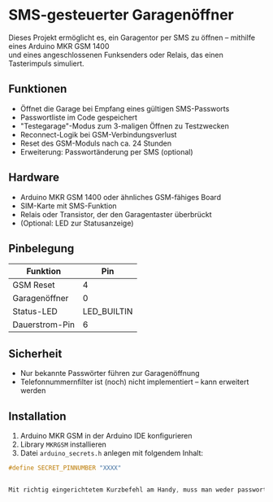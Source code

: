 # SMS-gesteuerter Garagenöffner

Dieses Projekt ermöglicht es, ein Garagentor per SMS zu öffnen – mithilfe eines Arduino MKR GSM 1400  
und eines angeschlossenen Funksenders oder Relais, das einen Tasterimpuls simuliert.

## Funktionen

- Öffnet die Garage bei Empfang eines gültigen SMS-Passworts
- Passwortliste im Code gespeichert
- "Testegarage"-Modus zum 3-maligen Öffnen zu Testzwecken
- Reconnect-Logik bei GSM-Verbindungsverlust
- Reset des GSM-Moduls nach ca. 24 Stunden
- Erweiterung: Passwortänderung per SMS (optional)

## Hardware

- Arduino MKR GSM 1400 oder ähnliches GSM-fähiges Board
- SIM-Karte mit SMS-Funktion
- Relais oder Transistor, der den Garagentaster überbrückt
- (Optional: LED zur Statusanzeige)

## Pinbelegung

| Funktion         | Pin |
|------------------|-----|
| GSM Reset        | 4   |
| Garagenöffner    | 0   |
| Status-LED       | LED_BUILTIN |
| Dauerstrom-Pin   | 6   |

## Sicherheit

- Nur bekannte Passwörter führen zur Garagenöffnung
- Telefonnummernfilter ist (noch) nicht implementiert – kann erweitert werden

## Installation

1. Arduino MKR GSM in der Arduino IDE konfigurieren
2. Library `MKRGSM` installieren
3. Datei `arduino_secrets.h` anlegen mit folgendem Inhalt:

```cpp
#define SECRET_PINNUMBER "XXXX"


Mit richtig eingerichtetem Kurzbefehl am Handy, muss man weder passwort noch kontakt/nummer des Arudinos heraussuchen:)
